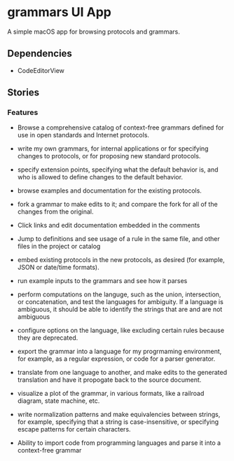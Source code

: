 # grammars UI App

A simple macOS app for browsing protocols and grammars.

## Dependencies

* CodeEditorView

## Stories

### Features

* Browse a comprehensive catalog of context-free grammars defined for use in open standards and Internet protocols.

* write my own grammars, for internal applications or for specifying changes to protocols, or for proposing new standard protocols.

* specify extension points, specifying what the default behavior is, and who is allowed to define changes to the default behavior.

* browse examples and documentation for the existing protocols.

* fork a grammar to make edits to it; and compare the fork for all of the changes from the original.

* Click links and edit documentation embedded in the comments

* Jump to definitions and see usage of a rule in the same file, and other files in the project or catalog

* embed existing protocols in the new protocols, as desired (for example, JSON or date/time formats).

* run example inputs to the grammars and see how it parses

* perform computations on the languge, such as the union, intersection, or concatenation, and test the languages for ambiguity. If a language is ambiguous, it should be able to identify the strings that are and are not ambiguous

* configure options on the language, like excluding certain rules because they are deprecated.

* export the grammar into a language for my progrmaming environment, for example, as a regular expression, or code for a parser generator.

* translate from one language to another, and make edits to the generated translation and have it propogate back to the source document.

* visualize a plot of the grammar, in various formats, like a railroad diagram, state machine, etc.

* write normalization patterns and make equivalencies between strings, for example, specifying that a string is case-insensitive, or specifying escape patterns for certain characters.

* Ability to import code from programming languages and parse it into a context-free grammar

